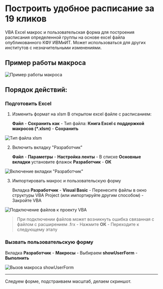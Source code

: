 # Построить удобное расписание за 19 кликов

VBA Excel макрос и пользовательская форма для построения расписания определенной группы на основе excel файла опубликованного КФУ ИВМиИТ.
Может использоваться для других институтов с незначительными изменениями.

## Пример работы макроса
![Пример работы макроса](https://sun9-53.userapi.com/WcjFrKTpsIwcXjQZPF8sJGbPfJVJ3BrOlMEG7Q/cG6gD3evUF4.jpg)

## Порядок действий:
### Подготовить Excel
1. Изменить формат на xlsm
В открытом excel файле с расписанием:

   **Файл** - **Сохранить как** - Тип файла: **Книга Excel с поддержкой макросов (*.xlsm)** - **Сохранить**

![Тип файла xlsm](https://sun9-73.userapi.com/7YMsKYm6vunjmyygCdfCnx4mDxEGfTBUsssBaA/eRm7Kuv_49Q.jpg)

2. Включить вкладку "Разработчик"

   **Файл** - **Параметры** - **Настройка ленты** - В списке **Основные вкладки** установите флажок **Разработчик** - **ОК**

![Включение вкладки "Разработчик"](https://sun3-11.userapi.com/85KvEttZUjKtgCggDTUQIpn6kMAw8l97NagRNw/GRJiG5_LN-U.jpg)

3. Импортировать макрос и пользовательскую форму

   Вкладка **Разработчик** - **Visual Basic** - Перенесите файлы в окно структуры VBA Project (или импортируйте другим способом) - Закройте VBA

![Подключение файлов к проекту VBA](https://sun9-20.userapi.com/NNed5_rZ9QuadW3hLyjmazv0t8dUodf6VcuZrQ/KYMSshoagRY.jpg)
   
> При подключении файлов может возникнуть ошибка связанная с файлом c расширением .frx - Нажмите **ОК** - Переходите к следующему этапу


### Вызвать пользовательскую форму
Вкладка **Разработчик** - **Макросы** - Выбираем **showUserForm** - **Выполнить**

![Вызов макроса showUserForm](https://sun9-47.userapi.com/FVtgGLmt864CBUXn3F3xpXNpYovfPPoiquADEA/SzOUYi4gFjE.jpg)

***

Следуем форме, подстраиваем масштаб, делаем скриншот.
